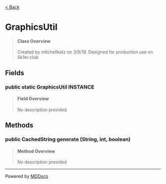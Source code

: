 [< Back](README.md)
# GraphicsUtil #
>#### Class Overview ####
>Created by mitchellkatz on 3/9/18. Designed for production use on Sk1er.club
## Fields ##
### public static GraphicsUtil INSTANCE ###
>#### Field Overview ####
>No description provided
>
## Methods ##
### public CachedString generate (String, int, boolean) ###
>#### Method Overview ####
>No description provided
>

---
Powered by [MDDocs](https://github.com/VRCube/MDDocs)